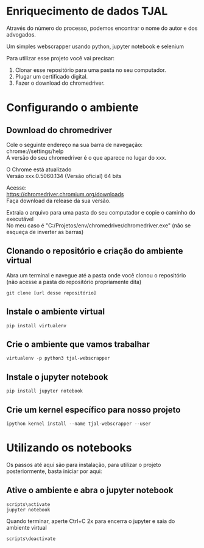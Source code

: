 # Enriquecimento de dados TJAL

Através do número do processo, podemos encontrar o nome do autor e dos advogados.

Um simples webscrapper usando python, jupyter notebook e selenium

Para utilizar esse projeto você vai precisar:

1. Clonar esse repositório para uma pasta no seu computador.
2. Plugar um certificado digital.
3. Fazer o download do chromedriver.

# Configurando o ambiente

## Download do chromedriver  
Cole o seguinte endereço na sua barra de navegação:  
chrome://settings/help  
A versão do seu chromedriver é o que aparece no lugar do xxx.  

O Chrome está atualizado  
Versão xxx.0.5060.134 (Versão oficial) 64 bits  
 
Acesse:  
https://chromedriver.chromium.org/downloads  
Faça download da release da sua versão.  

Extraia o arquivo para uma pasta do seu computador e copie o caminho do executável  
No meu caso é "C:/Projetos/env/chromedriver/chromedriver.exe" (não se esqueça de inverter as barras)

## Clonando o repositório e criação do ambiente virtual

Abra um terminal e navegue até a pasta onde você clonou o repositório (não acesse a pasta do repositório propriamente dita)

```
git clone [url desse repositório]
```

## Instale o ambiente virtual

```
pip install virtualenv
```

## Crie o ambiente que vamos trabalhar

```
virtualenv -p python3 tjal-webscrapper
```

## Instale o jupyter notebook

```
pip install jupyter notebook
```

## Crie um kernel específico para nosso projeto

```
ipython kernel install --name tjal-webscrapper --user
```

# Utilizando os notebooks
Os passos até aqui são para instalação, para utilizar o projeto posteriormente, basta iniciar por aqui:

## Ative o ambiente e abra o jupyter notebook

```
scripts\activate
jupyter notebook
```

Quando terminar, aperte Ctrl+C 2x para encerra o jupyter e saia do ambiente virtual

```
scripts\deactivate
```
